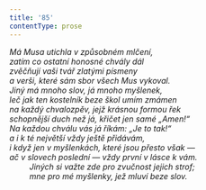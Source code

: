 ```yaml
---
title: '85'
contentType: prose
---
```


<section>

_Má Musa utichla v způsobném mlčení,  
zatím co ostatní honosné chvály dál  
zvěčňují vaši tvář zlatými písmeny  
a verši, které sám sbor všech Mus vykoval.  
Jiný má mnoho slov, já mnoho myšlenek,  
leč jak ten kostelník beze škol umím zmámen  
na každý chvalozpěv, jejž krásnou formou řek  
schopnější duch než já, křičet jen samé „Amen!“  
Na každou chválu vás já říkám: „Je to tak!“  
a i k té největší vždy ještě přidávám,  
i když jen v myšlenkách, které jsou přesto však —  
ač v slovech poslední — vždy první v lásce k vám.  
         Jiných si važte zde pro zvučnost jejich strof;  
         mne pro mé myšlenky, jež mluví beze slov._

</section>
